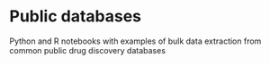 # Public databases
Python and R notebooks with examples of bulk data extraction from common public drug discovery databases
